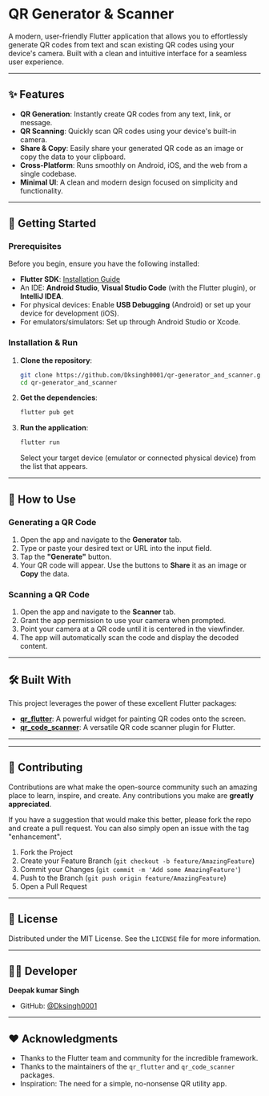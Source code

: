 # QR Generator & Scanner

A modern, user-friendly Flutter application that allows you to effortlessly generate QR codes from text and scan existing QR codes using your device's camera. Built with a clean and intuitive interface for a seamless user experience.

---

## ✨ Features

- **QR Generation**: Instantly create QR codes from any text, link, or message.
- **QR Scanning**: Quickly scan QR codes using your device's built-in camera.
- **Share & Copy**: Easily share your generated QR code as an image or copy the data to your clipboard.
- **Cross-Platform**: Runs smoothly on Android, iOS, and the web from a single codebase.
- **Minimal UI**: A clean and modern design focused on simplicity and functionality.

---

## 🚀 Getting Started

### Prerequisites

Before you begin, ensure you have the following installed:
- **Flutter SDK**: [Installation Guide](https://docs.flutter.dev/get-started/install)
- An IDE: **Android Studio**, **Visual Studio Code** (with the Flutter plugin), or **IntelliJ IDEA**.
- For physical devices: Enable **USB Debugging** (Android) or set up your device for development (iOS).
- For emulators/simulators: Set up through Android Studio or Xcode.

### Installation & Run

1.  **Clone the repository**:
    ```bash
    git clone https://github.com/Dksingh0001/qr-generator_and_scanner.git
    cd qr-generator_and_scanner
    ```

2.  **Get the dependencies**:
    ```bash
    flutter pub get
    ```

3.  **Run the application**:
    ```bash
    flutter run
    ```
    Select your target device (emulator or connected physical device) from the list that appears.

---

## 📖 How to Use

### Generating a QR Code
1.  Open the app and navigate to the **Generator** tab.
2.  Type or paste your desired text or URL into the input field.
3.  Tap the **"Generate"** button.
4.  Your QR code will appear. Use the buttons to **Share** it as an image or **Copy** the data.

### Scanning a QR Code
1.  Open the app and navigate to the **Scanner** tab.
2.  Grant the app permission to use your camera when prompted.
3.  Point your camera at a QR code until it is centered in the viewfinder.
4.  The app will automatically scan the code and display the decoded content.

---

## 🛠️ Built With

This project leverages the power of these excellent Flutter packages:

- **[qr_flutter](https://pub.dev/packages/qr_flutter)**: A powerful widget for painting QR codes onto the screen.
- **[qr_code_scanner](https://pub.dev/packages/qr_code_scanner)**: A versatile QR code scanner plugin for Flutter.

---


---

## 🤝 Contributing

Contributions are what make the open-source community such an amazing place to learn, inspire, and create. Any contributions you make are **greatly appreciated**.

If you have a suggestion that would make this better, please fork the repo and create a pull request. You can also simply open an issue with the tag "enhancement".

1. Fork the Project
2. Create your Feature Branch (`git checkout -b feature/AmazingFeature`)
3. Commit your Changes (`git commit -m 'Add some AmazingFeature'`)
4. Push to the Branch (`git push origin feature/AmazingFeature`)
5. Open a Pull Request

---

## 📜 License

Distributed under the MIT License. See the `LICENSE` file for more information.

---

## 👨‍💻 Developer

**Deepak kumar Singh**
- GitHub: [@Dksingh0001](https://github.com/Dksingh0001)

---

## ❤️ Acknowledgments

- Thanks to the Flutter team and community for the incredible framework.
- Thanks to the maintainers of the `qr_flutter` and `qr_code_scanner` packages.
- Inspiration: The need for a simple, no-nonsense QR utility app.
